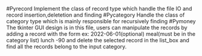 #Pyrecord
Implement the class of record type which handle the file IO and record insertion,deletetion and finding
#Pycategory 
Handle the class of category type which is mainly responsible for recursively finding
#Pymoney
The tkinter GUI design is in this file, users can manipulate the records by adding a record with the form ex: 2022-06-01(optional) meal(must be in the category list) lunch -90 and delete the selected record in the list_box and find all the records belong to the input category.